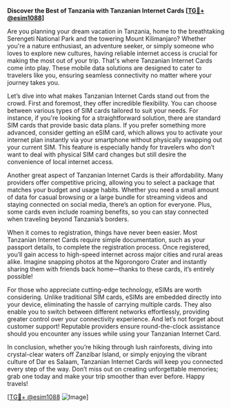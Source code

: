 **Discover the Best of Tanzania with Tanzanian Internet Cards [[TG💪+ @esim1088](https://t.me/s/esim1088)]**

Are you planning your dream vacation in Tanzania, home to the breathtaking Serengeti National Park and the towering Mount Kilimanjaro? Whether you're a nature enthusiast, an adventure seeker, or simply someone who loves to explore new cultures, having reliable internet access is crucial for making the most out of your trip. That's where Tanzanian Internet Cards come into play. These mobile data solutions are designed to cater to travelers like you, ensuring seamless connectivity no matter where your journey takes you.

Let’s dive into what makes Tanzanian Internet Cards stand out from the crowd. First and foremost, they offer incredible flexibility. You can choose between various types of SIM cards tailored to suit your needs. For instance, if you're looking for a straightforward solution, there are standard SIM cards that provide basic data plans. If you prefer something more advanced, consider getting an eSIM card, which allows you to activate your internet plan instantly via your smartphone without physically swapping out your current SIM. This feature is especially handy for travelers who don’t want to deal with physical SIM card changes but still desire the convenience of local internet access.

Another great aspect of Tanzanian Internet Cards is their affordability. Many providers offer competitive pricing, allowing you to select a package that matches your budget and usage habits. Whether you need a small amount of data for casual browsing or a large bundle for streaming videos and staying connected on social media, there’s an option for everyone. Plus, some cards even include roaming benefits, so you can stay connected when traveling beyond Tanzania’s borders.

When it comes to registration, things have never been easier. Most Tanzanian Internet Cards require simple documentation, such as your passport details, to complete the registration process. Once registered, you’ll gain access to high-speed internet across major cities and rural areas alike. Imagine snapping photos at the Ngorongoro Crater and instantly sharing them with friends back home—thanks to these cards, it’s entirely possible!

For those who appreciate cutting-edge technology, eSIMs are worth considering. Unlike traditional SIM cards, eSIMs are embedded directly into your device, eliminating the hassle of carrying multiple cards. They also enable you to switch between different networks effortlessly, providing greater control over your connectivity experience. And let’s not forget about customer support! Reputable providers ensure round-the-clock assistance should you encounter any issues while using your Tanzanian Internet Card.

In conclusion, whether you’re hiking through lush rainforests, diving into crystal-clear waters off Zanzibar Island, or simply enjoying the vibrant culture of Dar es Salaam, Tanzanian Internet Cards will keep you connected every step of the way. Don’t miss out on creating unforgettable memories; grab one today and make your trip smoother than ever before. Happy travels!

[[TG💪+ @esim1088](https://t.me/s/esim1088) ![Image](https://i.postimg.cc/Y0z9fWf4/image.png)]